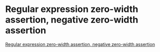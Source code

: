 # Regular expression zero-width assertion, negative zero-width assertion
[Regular expression zero-width assertion, negative zero-width assertion](https://aiwithcloud.com/2022/09/19/regular_expression_zero_width_assertion_negative_zero_width_assertion/)